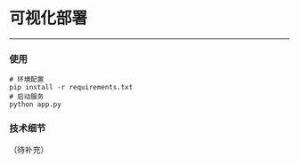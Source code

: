 # 可视化部署
---
### 使用
```shell
# 环境配置
pip install -r requirements.txt
# 启动服务
python app.py
```
### 技术细节
（待补充）